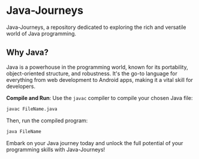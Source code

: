 # Java-Journeys
Java-Journeys, a repository dedicated to exploring the rich and versatile world of Java programming. 

## Why Java?

Java is a powerhouse in the programming world, known for its portability, object-oriented structure, and robustness. It's the go-to language for everything from web development to Android apps, making it a vital skill for developers. 

**Compile and Run**: Use the `javac` compiler to compile your chosen Java file:
   ```bash
   javac FileName.java
   ```
   Then, run the compiled program:
   ```bash
   java FileName
   ```
Embark on your Java journey today and unlock the full potential of your programming skills with Java-Journeys!

